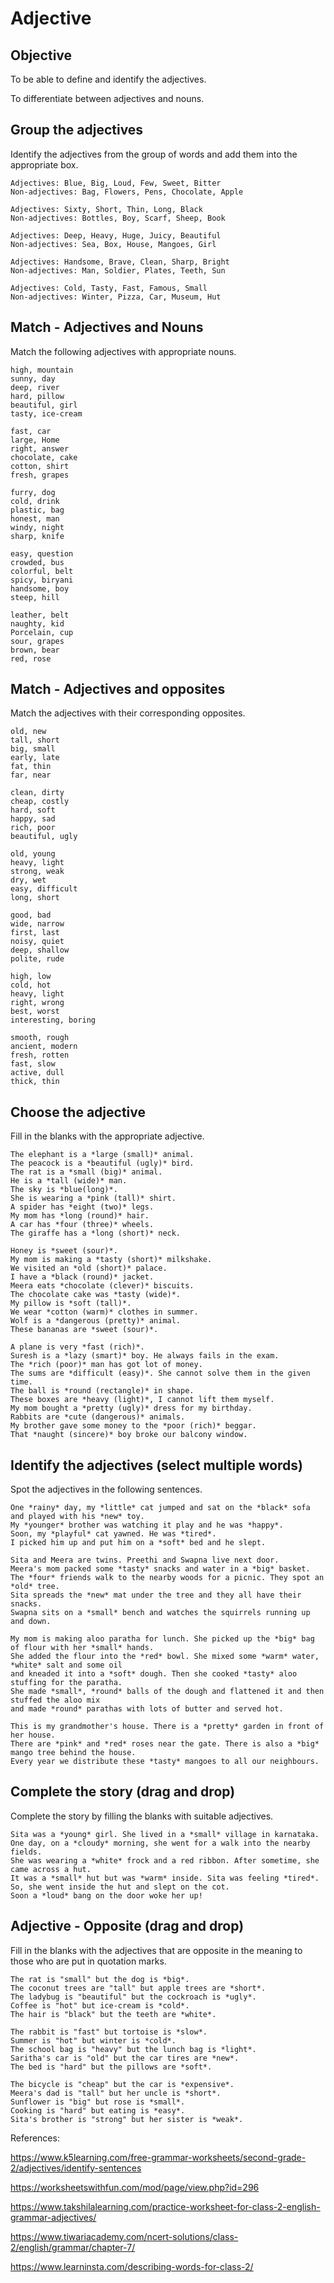 # Adjective

## Objective

To be able to define and identify the adjectives.

To differentiate between adjectives and nouns.

## Group the adjectives

Identify the adjectives from the group of words and add them into the
appropriate box.

```
Adjectives: Blue, Big, Loud, Few, Sweet, Bitter
Non-adjectives: Bag, Flowers, Pens, Chocolate, Apple
```

```
Adjectives: Sixty, Short, Thin, Long, Black
Non-adjectives: Bottles, Boy, Scarf, Sheep, Book
```

```
Adjectives: Deep, Heavy, Huge, Juicy, Beautiful
Non-adjectives: Sea, Box, House, Mangoes, Girl
```

```
Adjectives: Handsome, Brave, Clean, Sharp, Bright
Non-adjectives: Man, Soldier, Plates, Teeth, Sun
```

```
Adjectives: Cold, Tasty, Fast, Famous, Small
Non-adjectives: Winter, Pizza, Car, Museum, Hut
```

## Match - Adjectives and Nouns

Match the following adjectives with appropriate nouns.

```
high, mountain
sunny, day
deep, river
hard, pillow
beautiful, girl
tasty, ice-cream
```

```
fast, car
large, Home
right, answer
chocolate, cake
cotton, shirt
fresh, grapes
```

```
furry, dog
cold, drink
plastic, bag
honest, man
windy, night
sharp, knife
```

```
easy, question
crowded, bus
colorful, belt
spicy, biryani
handsome, boy
steep, hill
```

```
leather, belt
naughty, kid
Porcelain, cup
sour, grapes
brown, bear
red, rose
```

## Match - Adjectives and opposites

Match the adjectives with their corresponding opposites.

```
old, new
tall, short
big, small
early, late
fat, thin
far, near
```

```
clean, dirty
cheap, costly
hard, soft
happy, sad
rich, poor
beautiful, ugly
```

```
old, young
heavy, light
strong, weak
dry, wet
easy, difficult
long, short
```

```
good, bad
wide, narrow
first, last
noisy, quiet
deep, shallow
polite, rude
```

```
high, low
cold, hot
heavy, light
right, wrong
best, worst
interesting, boring
```

```
smooth, rough
ancient, modern
fresh, rotten
fast, slow
active, dull
thick, thin
```

## Choose the adjective

Fill in the blanks with the appropriate adjective.

```
The elephant is a *large (small)* animal.
The peacock is a *beautiful (ugly)* bird.
The rat is a *small (big)* animal.
He is a *tall (wide)* man.
The sky is *blue(long)*.
She is wearing a *pink (tall)* shirt.
A spider has *eight (two)* legs.
My mom has *long (round)* hair.
A car has *four (three)* wheels.
The giraffe has a *long (short)* neck.
```

```
Honey is *sweet (sour)*.
My mom is making a *tasty (short)* milkshake.
We visited an *old (short)* palace.
I have a *black (round)* jacket.
Meera eats *chocolate (clever)* biscuits.
The chocolate cake was *tasty (wide)*.
My pillow is *soft (tall)*.
We wear *cotton (warm)* clothes in summer.
Wolf is a *dangerous (pretty)* animal.
These bananas are *sweet (sour)*.
```

```
A plane is very *fast (rich)*.
Suresh is a *lazy (smart)* boy. He always fails in the exam.
The *rich (poor)* man has got lot of money.
The sums are *difficult (easy)*. She cannot solve them in the given time.
The ball is *round (rectangle)* in shape.
These boxes are *heavy (light)*, I cannot lift them myself.
My mom bought a *pretty (ugly)* dress for my birthday.
Rabbits are *cute (dangerous)* animals.
My brother gave some money to the *poor (rich)* beggar.
That *naught (sincere)* boy broke our balcony window.
```

## Identify the adjectives (select multiple words)

Spot the adjectives in the following sentences.

```
One *rainy* day, my *little* cat jumped and sat on the *black* sofa and played with his *new* toy.
My *younger* brother was watching it play and he was *happy*.
Soon, my *playful* cat yawned. He was *tired*.
I picked him up and put him on a *soft* bed and he slept.
```

```
Sita and Meera are twins. Preethi and Swapna live next door.
Meera's mom packed some *tasty* snacks and water in a *big* basket.
The *four* friends walk to the nearby woods for a picnic. They spot an *old* tree.
Sita spreads the *new* mat under the tree and they all have their snacks.
Swapna sits on a *small* bench and watches the squirrels running up and down.
```

```
My mom is making aloo paratha for lunch. She picked up the *big* bag of flour with her *small* hands.
She added the flour into the *red* bowl. She mixed some *warm* water, *white* salt and some oil
and kneaded it into a *soft* dough. Then she cooked *tasty* aloo stuffing for the paratha.
She made *small*, *round* balls of the dough and flattened it and then stuffed the aloo mix
and made *round* parathas with lots of butter and served hot.
```

```
This is my grandmother's house. There is a *pretty* garden in front of her house.
There are *pink* and *red* roses near the gate. There is also a *big* mango tree behind the house.
Every year we distribute these *tasty* mangoes to all our neighbours.
```

## Complete the story (drag and drop)

Complete the story by filling the blanks with suitable adjectives.

```
Sita was a *young* girl. She lived in a *small* village in karnataka.
One day, on a *cloudy* morning, she went for a walk into the nearby fields.
She was wearing a *white* frock and a red ribbon. After sometime, she came across a hut.
It was a *small* hut but was *warm* inside. Sita was feeling *tired*.
So, she went inside the hut and slept on the cot.
Soon a *loud* bang on the door woke her up!
```

## Adjective - Opposite (drag and drop)

Fill in the blanks with the adjectives that are opposite in the meaning to those
who are put in quotation marks.

```
The rat is "small" but the dog is *big*.
The coconut trees are "tall" but apple trees are *short*.
The ladybug is "beautiful" but the cockroach is *ugly*.
Coffee is "hot" but ice-cream is *cold*.
The hair is "black" but the teeth are *white*.
```

```
The rabbit is "fast" but tortoise is *slow*.
Summer is "hot" but winter is *cold*.
The school bag is "heavy" but the lunch bag is *light*.
Saritha's car is "old" but the car tires are *new*.
The bed is "hard" but the pillows are *soft*.
```

```
The bicycle is "cheap" but the car is *expensive*.
Meera's dad is "tall" but her uncle is *short*.
Sunflower is "big" but rose is *small*.
Cooking is "hard" but eating is *easy*.
Sita's brother is "strong" but her sister is *weak*.
```

References:

https://www.k5learning.com/free-grammar-worksheets/second-grade-2/adjectives/identify-sentences

https://worksheetswithfun.com/mod/page/view.php?id=296

https://www.takshilalearning.com/practice-worksheet-for-class-2-english-grammar-adjectives/

https://www.tiwariacademy.com/ncert-solutions/class-2/english/grammar/chapter-7/

https://www.learninsta.com/describing-words-for-class-2/
